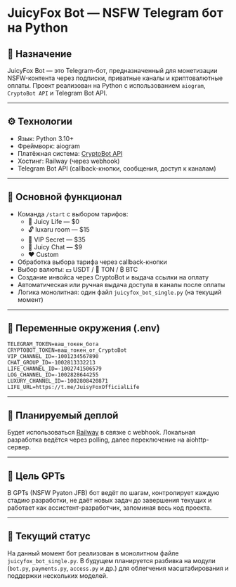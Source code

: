 # JuicyFox Bot — NSFW Telegram бот на Python

## 📌 Назначение
JuicyFox Bot — это Telegram-бот, предназначенный для монетизации NSFW-контента через подписки, приватные каналы и криптовалютные оплаты. Проект реализован на Python с использованием `aiogram`, `CryptoBot API` и Telegram Bot API.

---

## ⚙️ Технологии
- Язык: Python 3.10+
- Фреймворк: aiogram
- Платёжная система: [CryptoBot API](https://docs.crypt.bot/)
- Хостинг: Railway (через webhook)
- Telegram Bot API (callback-кнопки, сообщения, доступ к каналам)

---

## 💼 Основной функционал
- Команда `/start` с выбором тарифов:
  - 👀 Juicy Life — $0
  - 🔓 luxaru room — $15
  - 👑 VIP Secret — $35
  - 💬 Juicy Chat — $9
  - ❤️ Custom
- Обработка выбора тарифа через callback-кнопки
- Выбор валюты: 💵 USDT / 🔮 TON / ₿ BTC
- Создание инвойса через CryptoBot и выдача ссылки на оплату
- Автоматическая или ручная выдача доступа в каналы после оплаты
- Логика монолитная: один файл `juicyfox_bot_single.py` (на текущий момент)

---

## 🔐 Переменные окружения (.env)

```
TELEGRAM_TOKEN=ваш_токен_бота
CRYPTOBOT_TOKEN=ваш_токен_от_CryptoBot
VIP_CHANNEL_ID=-1001234567890
CHAT_GROUP_ID=-1002813332213
LIFE_CHANNEL_ID=-1002741506579
LOG_CHANNEL_ID=-1002828644255
LUXURY_CHANNEL_ID=-1002808420871
LIFE_URL=https://t.me/JuisyFoxOfficialLife
```

---

## 🚀 Планируемый деплой

Будет использоваться [Railway](https://railway.app/) в связке с webhook. Локальная разработка ведётся через polling, далее переключение на aiohttp-сервер.

---

## 🧠 Цель GPTs

В GPTs (NSFW Pyaton JFB) бот ведёт по шагам, контролирует каждую стадию разработки, не даёт новых задач до завершения текущих и работает как ассистент-разработчик, запоминая весь код проекта.

---

## 🧩 Текущий статус

На данный момент бот реализован в монолитном файле `juicyfox_bot_single.py`. В будущем планируется разбивка на модули (`bot.py`, `payments.py`, `access.py` и др.) для облегчения масштабирования и поддержки нескольких моделей.
